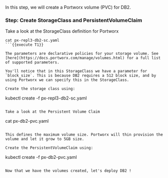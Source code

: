 In this step, we will create a Portworx volume (PVC) for DB2.

### Step: Create StorageClass and PersistentVolumeClaim

Take a look at the StorageClass definition for Portworx
```
cat px-repl3-db2-sc.yaml
```{{execute T1}}

The parameters are declarative policies for your storage volume. See [here](https://docs.portworx.com/manage/volumes.html) for a full list of supported parameters.

You'll notice that in this StorageClass we have a parameter for `block_size`. This is because DB2 requires a 512 block size, and by using Portworx we can specify this in the StorageClass.
  
Create the storage class using:
```
kubectl create -f px-repl3-db2-sc.yaml
```{{execute T1}}

Take a look at the Persistent Volume Claim
```
cat px-db2-pvc.yaml
```{{execute T1}}

This defines the maximum volume size. Portworx will thin provision the volume and let it grow to 5GB size.

Create the PersistentVolumeClaim using:
```
kubectl create -f px-db2-pvc.yaml
```{{execute T1}}

Now that we have the volumes created, let's deploy DB2 !